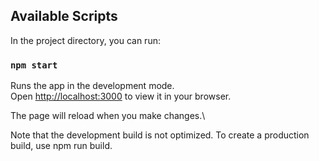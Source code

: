  

## Available Scripts

In the project directory, you can run:

### `npm start`

Runs the app in the development mode.\
Open [http://localhost:3000](http://localhost:3000) to view it in your browser.

The page will reload when you make changes.\ 

Note that the development build is not optimized.
To create a production build, use npm run build. 
 

 

 
